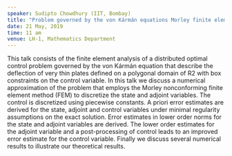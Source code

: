 ```yaml
---
speaker: Sudipto Chowdhury (IIT, Bombay)
title: "Problem governed by the von Kármán equations Morley finite element for a distributed optimal control"
date: 21 May, 2019
time: 11 am
venue: LH-1, Mathematics Department
---
```


This talk consists of the finite element analysis of a distributed optimal control problem
governed by the von Kármán equation that describe the deflection of very thin plates
defined on a polygonal domain of R2 with box constraints on the control variable. In this
talk we discuss a numerical approximation of the problem that employs the Morley
nonconforming finite element method (FEM) to discretize the state and adjoint variables.
The control is discretized using piecewise constants. A priori error estimates are
derived for the state, adjoint and control variables under minimal regularity assumptions
on the exact solution. Error estimates in lower order norms for the state and adjoint
variables are derived. The lower order estimates for the adjoint variable and a
post-processing of control leads to an improved error estimate for the control variable.
Finally we discuss several numerical results to illustrate our theoretical results.
